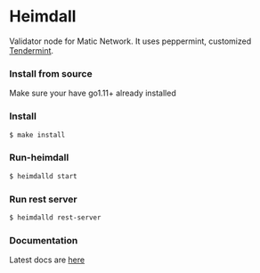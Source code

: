 # Heimdall

Validator node for Matic Network. It uses peppermint, customized [Tendermint](https://github.com/tendermint/tendermint).

### Install from source 

Make sure your have go1.11+ already installed

### Install 
```bash 
$ make install 
```  

### Run-heimdall 
```bash 
$ heimdalld start
```

### Run rest server

```bash 
$ heimdalld rest-server 
```


### Documentation 

Latest docs are [here](https://docs.matic.network/) 

